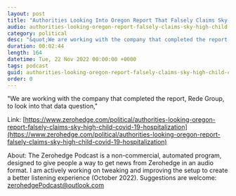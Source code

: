 ```yaml
---
layout: post
title: "Authorities Looking Into Oregon Report That Falsely Claims Sky-High Child COVID-19 Hospitalization Rates"
audio: authorities-looking-oregon-report-falsely-claims-sky-high-child-covid-19-hospitalization-0
category: political
desc: "&quot;We are working with the company that completed the report, Rede Group, to look into that data question,&quot; "
duration: 00:02:44
length: 164
datetime: Tue, 22 Nov 2022 00:00:00 +0000
tags: podcast
guid: authorities-looking-oregon-report-falsely-claims-sky-high-child-covid-19-hospitalization-0
order: 0
---
```

&quot;We are working with the company that completed the report, Rede Group, to look into that data question,&quot; 

Link: [https://www.zerohedge.com/political/authorities-looking-oregon-report-falsely-claims-sky-high-child-covid-19-hospitalization](https://www.zerohedge.com/political/authorities-looking-oregon-report-falsely-claims-sky-high-child-covid-19-hospitalization)

About: The Zerohedge Podcast is a non-commercial, automated program, designed to give people a way to get news from Zerohedge in an audio format.  I am actively working on tweaking and improving the setup to create a better listening experience (October 2022).  Suggestions are welcome: [zerohedgePodcast@outlook.com](mailto:zerohedgePodcast@outlook.com)